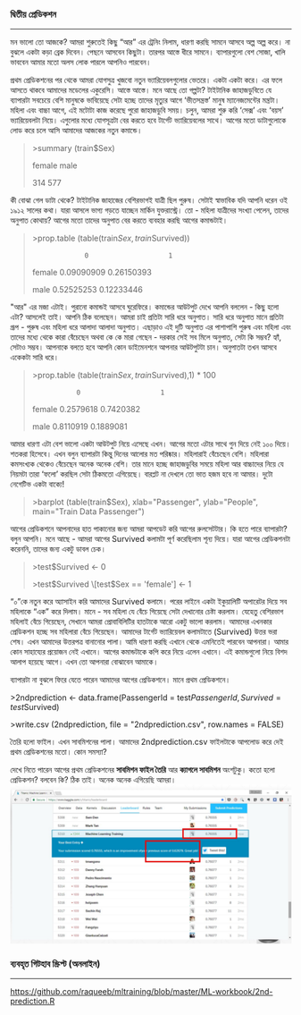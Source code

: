 ### দ্বিতীয় প্রেডিকশন

---

মন ভালো তো আজকে? আমরা শুরুতেই কিছু “আর” এর ট্রেনিং নিলাম, ধারণা করছি সামনে আসবে অল্প অল্প করে। না বুঝলে একটা কড়া ব্রেক দিবেন। পেছনে আসবেন কিছুটা। তারপর আস্তে ধীরে সামনে। ব্যাপারগুলো বেশ সোজা, খালি ভাববেন আমার মতো অলস লোক পারলে আপনিও পারবেন।

প্রথম প্রেডিকশনের পর থেকে আমরা যোগসুত্র খুজবো নতুন ভ্যারিয়েবলগুলোর ভেতরে। একটা একটা করে। এর ফলে আসতে থাকবে আমাদের মডেলের একুরেসি। আস্তে আস্তে। মনে আছে তো গল্পটা? টাইটানিক জাহাজডুবিতে যে ব্যাপারটা সবচেয়ে বেশি মানুষকে ভাবিয়েছে সেটা হচ্ছে তাদের মৃত্যুর আগে ‘ভীতসন্ত্রস্ত’ মানুষ ম্যানেজমেন্টের মন্ত্রটা। মহিলা এবং বাচ্চা আগে, এই মটোটা কাজ করেছে পুরো জাহাজডুবি সময়। চলুন, আমরা শুরু করি ‘সেক্স’ এবং ‘বয়স’ ভ্যারিয়েবলটা নিয়ে। এগুলোর মধ্যে যোগসূত্রটা বের করতে হবে টার্গেট ভ্যারিয়েবলের সাথে। আগের মতো ডাটাগুলোকে লোড করে চলে আসি আমাদের আজকের নতুন কমান্ডে।

> &gt;summary \(train$Sex\)
>
> female   male
>
> 314    577

কী বোঝা গেল ডাটা থেকে? টাইটানিক জাহাজের বেশিরভাগই যাত্রী ছিল পুরুষ। সেটাই স্বাভাবিক যদি আপনি ধরেন ওই ১৯১২ সালের কথা। যারা আসলে ভাগ্য গড়তে যাচ্ছেন মার্কিন যুক্তরাস্ট্রে। তো - মহিলা যাত্রীদের সংখ্যা পেলেন, তাদের অনুপাত কোথায়? আগের মতো তাদের অনুপাত বের করতে ব্যবহার করছি আগের কমান্ডটাই।

> &gt;prop.table \(table\(train$Sex, train$Survived\)\)
>
> ```
>              0                    1
> ```
>
> female 0.09090909      0.26150393
>
> male   0.52525253       0.12233446

"আর" এর মজা এটাই। পুরানো কমান্ডই আসবে ঘুরেফিরে।  কমান্ডের আউটপুট দেখে আপনি বললেন - কিছু হলো এটা? আসলেই তাই। আপনি ঠিক বলেছেন। আমরা চাই প্রতিটা সারি ধরে অনুপাত। সারি ধরে অনুপাত মানে প্রতিটা গ্রূপ - পুরুষ এবং মহিলা ধরে আলাদা আলাদা অনুপাত। এছাড়াও এই দুটি অনুপাত এর পাশাপাশি পুরুষ এবং মহিলা এবং তাদের মধ্যে থেকে কারা বেঁচেছেন অথবা কে কে মারা গেছেন - দরকার সেই সব মিলে অনুপাত, সেটা কি সম্ভব? হ্যাঁ, সেটাও সম্ভব। আপনাকে বলতে হবে আপনি কোন ডাইমেনশনে আপনার আউটপুটটা চান। অনুপাতটা তখন আসবে একেকটা সারি ধরে।

> &gt;prop.table \(table\(train$Sex, train$Survived\),1\) \* 100
>
> ```
>            0                    1
> ```
>
> female 0.2579618     0.7420382
>
> male   0.8110919      0.1889081

আমার ধারণা এটা বেশ ভালো একটা আউটপুট নিয়ে এসেছে এখন। আগের মতো এটার সাথে গুন দিয়ে নেই ১০০ দিয়ে। শতকরা হিসেবে। এখন বলুন ব্যাপারটা কিন্তু দিনের আলোর মত পরিষ্কার। মহিলারাই বেঁচেছেন বেশি। মহিলারা কমসংখ্যক থেকেও বেঁচেছেন অনেক অনেক বেশি। তার মানে হচ্ছে জাহাজডুবির সময়ে মহিলা আর বাচ্চাদের নিয়ে যে নিয়মটা তারা ‘ফলো’ করছিল সেটা ঠিকমতো এগিয়েছে। বারপ্লট না দেখলে তো ভাত হজম হবে না আমার। দুটো নেগেটিভ একটা বাক্যে!

> &gt;barplot \(table\(train$Sex\), xlab="Passenger", ylab="People", main="Train Data Passenger"\)

আগের প্রেডিকশনে আপনাদের হাত পাকানোর জন্য আমরা আপডেট করি আগের রুলসেটটার। কি হতে পারে ব্যাপারটা? বলুন আপনি। মনে আছে - আমরা আগের Survived কলামটা পূর্ণ করেছিলাম শূন্য দিয়ে। যারা আগের প্রেডিকশনটা করেননি, তাদের জন্য একটু ডাবল চেক।

> &gt;test$Survived &lt;- 0
>
> &gt;test$Survived \[test$Sex == 'female'\] &lt;- 1

“০”কে নতুন করে অ্যাসাইন করি আমাদের Survived কলামে। পরের লাইনে একটা ইকুয়ালিটি অপারেটর দিয়ে সব মহিলাকে “এক” করে দিলাম। মানে - সব মহিলা যে বেঁচে গিয়েছে সেটা দেখানোর চেষ্টা করলাম। যেহেতু বেশিরভাগ মহিলাই বেঁচে গিয়েছেন, সেখানে আমরা প্রোবাবিলিটির হাতটাকে আরো একটু ভালো করলাম। আমাদের এখনকার প্রেডিকশন হচ্ছে সব মহিলারা বেঁচে গিয়েছেন। আমাদের টার্গেট ভ্যারিয়েবল কলামটাতে \(Survived\) উত্তর ভরা শেষ। এখন আমাদের উত্তরপত্র বানানোর পালা। আমি ধারণা করছি এখানে থেকে এমনিতেই পারবেন আপনারা। আমার কোন সাহায্যের প্রয়োজন নেই এখানে। আগের কমান্ডটাকে কপি করে নিয়ে এলেন এখানে। এই কমান্ডগুলো নিয়ে বিশদ আলাপ হয়েছে আগে। এখন তো আপনারা বোঝাবেন আমাকে।

ব্যাপারটা না বুঝলে ফিরে যেতে পারেন আমাদের আগের প্রেডিকশনে। মানে প্রথম প্রেডিকশনে।

&gt;2ndprediction &lt;- data.frame\(PassengerId = test$PassengerId, Survived = test$Survived\)

&gt;write.csv \(2ndprediction, file = "2ndprediction.csv", row.names = FALSE\)

তৈরি হলো ফাইল। এখন সাবমিশনের পালা। আমাদের 2ndprediction.csv ফাইলটাকে আপলোড করে দেই প্রথম প্রেডিকশনের মতো। কোন সমস্যা?

দেখে নিতে পারেন আগের প্রথম প্রেডিকশনের **সাবমিশন ফাইল তৈরি** আর **ক্যাগলে সাবমিশন** অংশটুকু। কতো হলো প্রেডিকশন? বলবেন কি? ঠিক তাই।  অনেক অনেক এগিয়েছি আমরা। ![](/assets/Slide15.JPG)

### ব্যবহৃত গিটহাব স্ক্রিপ্ট \(অনলাইন\)

---

https://github.com/raqueeb/mltraining/blob/master/ML-workbook/2nd-prediction.R

